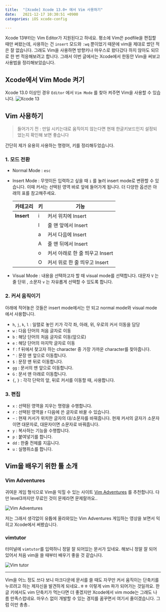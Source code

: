 ```yaml
---
title:  "[Xcode] Xcode 13.0+ 에서 Vim 사용하기"
date:   2021-12-17 10:30:51 +0900
categories: iOS xcode-config

---
```




Xcode 13부터는 Vim Editor가 지원된다고 하네요. 평소에 Vim은 podfile을 편집할 때만 써왔는데, 사용하는 건 `insert` 모드와  `:wq` 뿐이었기 때문에 vim을 제대로 썼던 적은 잘 없습니다. 그래도 Vim을 사용하면 방향키나 마우스로 왔다갔다 하지 않아도 되므로 한 번 적응해보려고 합니다. 그래서 이번 글에서는 Xcode에서 한동안 Vim을 써보고 사용법을 정리해보았습니다. 



## Xcode에서 Vim Mode 켜기

Xcode 13.0 이상인 경우 `Editor` 에서 `Vim Mode` 를 찾아 켜주면 Vim을 사용할 수 있습니다. 
![Xcode 13](https://user-images.githubusercontent.com/72622744/213599996-c2e3c2f9-cae6-4e65-b588-106261e47e95.jpeg)


## Vim 사용하기

>  들어가기 전 : 만일 시키는대로 움직이지 않는다면 현재 한글키보드인지 설정되었는지 확인해 보면 좋습니다

간단히 제가 유용히 사용하는 명령어, 키를 정리해두었습니다. 

### 1. 모드 전환

- Normal Mode : `esc`

- Insert Mode :  무엇이든 입력하고 싶을 때 `i` 를 눌러 insert mode로 변환할 수 있습니다. 이때 커서는 선택된 영역 바로 앞에 들어가게 됩니다. 더 다양한 옵션은 아래의 표를 참고해주세요.

	| **카테고리** | **키** | **기능**                        |
	| ------------ | ------ | ------------------------------- |
	| **Insert**   | i      | 커서 위치에 Insert              |
	|              | I      | 줄 맨 앞에서 Insert             |
	|              | a      | 커서 다음에 Insert              |
	|              | A      | 줄 맨 뒤에서 Insert             |
	|              | o      | 커서 아래로 한 줄 띄우고 Insert |
	|              | O      | 커서 위로 한 줄 띄우고 Insert   |

- Visual Mode : 내용을 선택하고자 할 때 visual mode를 선택합니다. 대문자 `V` 는 줄 단위 , 소문자 `v` 는 자유롭게 선택할 수 있도록 합니다.

### 2. 커서 움직이기

아래에 적어놓은 것들은 insert mode에서는 안 되고 normal mode와 visual mode에서 사용합니다.

- `h`, `j`, `k`, `l` : 일렬로 놓인 키가 각각 좌, 아래, 위, 우로의 커서 이동을 담당
- `w` : 다음 단어의 처음 글자로 이동
- `b` : 해당 단어의 처음 글자로 이동(앞으로)
- `e` : 해당 단어의 마지막 글자로 이동
- `f` : f 뒤에서 찾고자 하는 character 중 가장 가까운 character를 찾아줍니다. 
- `^` : 문장 맨 앞으로 이동합니다.
- `$` : 문장 맨 뒤로 이동합니다.
- `gg` : 문서의 맨 앞으로 이동합니다.
- `G` :  문서 맨 아래로 이동합니다.
- `{`, `}` : 각각 단락의 앞, 뒤로 커서를 이동할 때, 사용합니다.

### 3. 편집

- `x` : 선택된 영역을 지우는 명령을 수행합니다.
- `r` : 선택된 영역을 r 다음에 쓴 글자로 바꿀 수 있습니다.
- `~` : 현재 커서가 위치한 글자의 대/소문자를 바꿔줍니다. 현재 커서의 글자가 소문자이면 대문자로, 대문자이면 소문자로 바꿔줍니다.
- `y` : 복사하는 기능을 수행합니다.
- `p` : 붙여넣기를 합니다.
- `dd` : 한줄 전체를 지웁니다.
- `u` : 실행취소를 합니다.



## Vim을 배우기 위한 툴 소개

### Vim Adventures

귀여운 게임 형식으로 Vim을 익힐 수 있는 사이트 [Vim Adventures](https://vim-adventures.com/) 를 추천합니다. 다만 level3까지만 무료인 것이 문제라면 문제랄까요..

![Vim Adventures](https://user-images.githubusercontent.com/72622744/213600113-4028c739-a3e0-41f9-9ae2-00977cccb476.jpeg)

저는 그래서 생각없이 유튭에 올라와있는 Vim Adventures 게임하는 영상을 보면서 익히고 Xcode에서 써봤습니다. 



### vimtutor

터미널에 `vimtutor`를 입력하니 정말 잘 되어있는 문서가 있네요. 해보니 정말 잘 되어 있어서 처음 vim을 쓸 때부터 배우기 좋을 것 같습니다. 

![Vim tutor](https://user-images.githubusercontent.com/72622744/213600168-3f5c644e-c679-43f8-9ca2-e16e53ade55b.jpeg)





---

Vim을 어느 정도 쓰다 보니  마크다운에 문서를 쓸 때도 자꾸만 커서 움직이는 단축키를 누르려고 하는 제자신을 발견하게 되네요..ㅎㅎ 이렇게 vim 파가 되어가는 것일까요. 한글 키에서도 vim 단축키가 먹는다면 더 좋겠지만 Xcode에서 vim mode는 그래도 나름 만족스럽네요. 마우스 없이 개발할 수 있는 경지를 꿈꾸면서 여기서 줄이겠습니다. 그럼 이만 총총..



